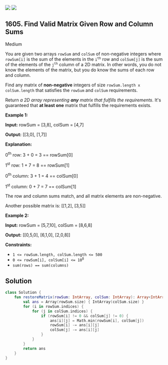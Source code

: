 [![](https://img.shields.io/github/stars/javadev/LeetCode-in-Kotlin?label=Stars&style=flat-square)](https://github.com/javadev/LeetCode-in-Kotlin)
[![](https://img.shields.io/github/forks/javadev/LeetCode-in-Kotlin?label=Fork%20me%20on%20GitHub%20&style=flat-square)](https://github.com/javadev/LeetCode-in-Kotlin/fork)

## 1605\. Find Valid Matrix Given Row and Column Sums

Medium

You are given two arrays `rowSum` and `colSum` of non-negative integers where `rowSum[i]` is the sum of the elements in the <code>i<sup>th</sup></code> row and `colSum[j]` is the sum of the elements of the <code>j<sup>th</sup></code> column of a 2D matrix. In other words, you do not know the elements of the matrix, but you do know the sums of each row and column.

Find any matrix of **non-negative** integers of size `rowSum.length x colSum.length` that satisfies the `rowSum` and `colSum` requirements.

Return _a 2D array representing **any** matrix that fulfills the requirements_. It's guaranteed that **at least one** matrix that fulfills the requirements exists.

**Example 1:**

**Input:** rowSum = [3,8], colSum = [4,7]

**Output:** [[3,0], [1,7]]

**Explanation:** 

0<sup>th</sup> row: 3 + 0 = 3 == rowSum[0] 

1<sup>st</sup> row: 1 + 7 = 8 == rowSum[1] 

0<sup>th</sup> column: 3 + 1 = 4 == colSum[0] 

1<sup>st</sup> column: 0 + 7 = 7 == colSum[1] 

The row and column sums match, and all matrix elements are non-negative. 

Another possible matrix is: [[1,2],
                             [3,5]]

**Example 2:**

**Input:** rowSum = [5,7,10], colSum = [8,6,8]

**Output:** [[0,5,0], [6,1,0], [2,0,8]]

**Constraints:**

*   `1 <= rowSum.length, colSum.length <= 500`
*   <code>0 <= rowSum[i], colSum[i] <= 10<sup>8</sup></code>
*   `sum(rows) == sum(columns)`

## Solution

```kotlin
class Solution {
    fun restoreMatrix(rowSum: IntArray, colSum: IntArray): Array<IntArray> {
        val ans = Array(rowSum.size) { IntArray(colSum.size) }
        for (i in rowSum.indices) {
            for (j in colSum.indices) {
                if (rowSum[i] != 0 && colSum[j] != 0) {
                    ans[i][j] = Math.min(rowSum[i], colSum[j])
                    rowSum[i] -= ans[i][j]
                    colSum[j] -= ans[i][j]
                }
            }
        }
        return ans
    }
}
```
